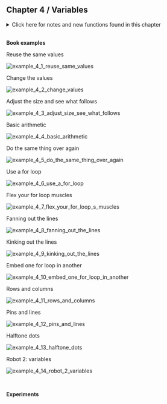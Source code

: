 
## Chapter 4 / Variables


<details>
<summary markdown="span">Click here for notes and new functions found in this chapter</summary>

- One of the reasons we use variables is to avoid repeating our- selves in the code. E.g. when you turn the coordinate and diameter details for circles into variables, the same values can be used for multiple ellipses. Otherwise, you'd have to change the coordinate and diameter code in multiple places. This also allows you to experiment with alternatives quickly.
- Processing has a series of special variables to store information about the program while it runs. For instance, the width and height of the window are stored in variables called width and height. These values are set by the size() function. They can be used to draw elements relative to the size of the window, even if the size() line changes. Other special variables keep track of the status of the mouse and keyboard values and much more (Chapter 5).
- The ultimate power of working with a for loop is the ability to make quick changes to the code. Because the code inside the block is typically run multiple times, a change to the block is magnified when the code is run.  

</details>


<br/>

**Book examples**



Reuse the same values

![example_4_1_reuse_same_values]()

Change the values

![example_4_2_change_values]()

Adjust the size and see what follows

![example_4_3_adjust_size_see_what_follows]()

Basic arithmetic

![example_4_4_basic_arithmetic]()

Do the same thing over again

![example_4_5_do_the_same_thing_over_again]()

Use a for loop

![example_4_6_use_a_for_loop]()

Flex your for loop muscles

![example_4_7_flex_your_for_loop_s_muscles]()

Fanning out the lines

![example_4_8_fanning_out_the_lines]()

Kinking out the lines

![example_4_9_kinking_out_the_lines]()

Embed one for loop in another

![example_4_10_embed_one_for_loop_in_another]()

Rows and columns

![example_4_11_rows_and_columns]()

Pins and lines 

![example_4_12_pins_and_lines]()

Halftone dots

![example_4_13_halftone_dots]()

Robot 2: variables

![example_4_14_robot_2_variables]()


<br/>

**Experiments**

<br/>